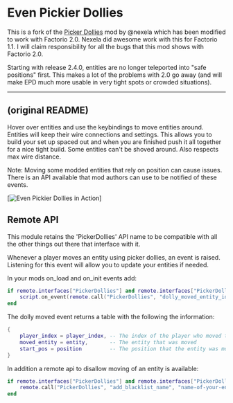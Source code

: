 # Even Pickier Dollies

This is a fork of the [Picker Dollies](https://github.com/Nexela/PickerDollies) mod by @nexela which has been modified to work with Factorio 2.0. Nexela did awesome work with this for Factorio 1.1. I will claim responsibility for all the bugs that this mod shows with Factorio 2.0.

Starting with release 2.4.0, entities are no longer teleported into "safe positions" first. This makes a lot of the problems with 2.0 go away (and will make EPD much more usable in very tight spots or crowded situations).

----

## (original README)

Hover over entities and use the keybindings to move entities around. Entities will keep their wire connections and settings. This allows you to build your set up spaced out and when you are finished push it all together for a nice tight build. Some entities can't be shoved around. Also respects max wire distance.

Note: Moving some modded entities that rely on position can cause issues. There is an API available that mod authors can use to be notified of these events.

[![Even Pickier Dollies in Action](https://github.com/hgschmie/factorio-even-pickier-dollies/blob/main/.portal/even-pickier-dollies.gif)]

## Remote API

This module retains the 'PickerDollies' API name to be compatible with all the other things out there that interface with it.

Whenever a player moves an entity using picker dollies, an event is
raised. Listening for this event will allow you to update your
entities if needed.

In your mods on_load and on_init events add:

```lua
if remote.interfaces["PickerDollies"] and remote.interfaces["PickerDollies"]["dolly_moved_entity_id"] then
    script.on_event(remote.call("PickerDollies", "dolly_moved_entity_id"), your_function_to_update_the_entity)
end
```

The dolly moved event returns a table with the following the information:
```lua
{
    player_index = player_index, -- The index of the player who moved the entity
    moved_entity = entity,       -- The entity that was moved
    start_pos = position         -- The position that the entity was moved from
}
```

In addition a remote api to disallow moving of an entity is available:
```lua
if remote.interfaces["PickerDollies"] and remote.interfaces["PickerDollies"]["add_blacklist_name"] then
    remote.call("PickerDollies", "add_blacklist_name", "name-of-your-entity")
end
```
